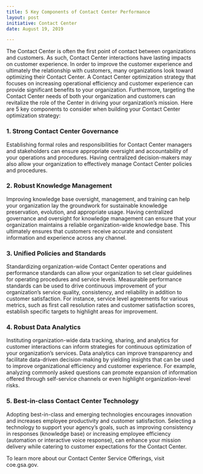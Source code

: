 ```yaml
---
title: 5 Key Components of Contact Center Performance
layout: post
initiative: Contact Center
date: August 19, 2019

---
```

The Contact Center is often the first point of contact between organizations and customers. As such, Contact Center 
interactions have lasting impacts on customer experience. In order to improve the customer experience and ultimately the 
relationship with customers, many organizations look toward optimizing their Contact Center. A Contact Center optimization 
strategy that focuses on increasing operational efficiency and customer experience can provide significant benefits to your 
organization. Furthermore, targeting the Contact Center needs of both your organization and customers can revitalize the role 
of the Center in driving your organization’s mission. Here are 5 key components to consider when building your Contact Center 
optimization strategy: 

<h3>1. Strong Contact Center Governance</h3>

Establishing formal roles and responsibilities for Contact Center managers and stakeholders can ensure appropriate oversight 
and accountability of your operations and procedures. Having centralized decision-makers may also allow your organization to 
effectively manage Contact Center policies and procedures.

<h3>2. Robust Knowledge Management</h3>

Improving knowledge base oversight, management, and training can help your organization lay the groundwork for sustainable 
knowledge preservation, evolution, and appropriate usage. Having centralized governance and oversight for knowledge management 
can ensure that your organization maintains a reliable organization-wide knowledge base. This ultimately ensures that 
customers receive accurate and consistent information and experience across any channel. 

<h3>3. Unified Policies and Standards</h3>
Standardizing organization-wide Contact Center operations and performance standards can allow your organization to set clear 
guidelines for operating procedures and service levels. Measurable performance standards can be used to drive continuous 
improvement of your organization’s service quality, consistency, and reliability in addition to customer satisfaction. For 
instance, service level agreements for various metrics, such as first call resolution rates and customer satisfaction scores, 
establish specific targets to highlight areas for improvement. 

<h3>4. Robust Data Analytics</h3>

Instituting organization-wide data tracking, sharing, and analytics for customer interactions can inform strategies for 
continuous optimization of your organization’s services. Data analytics can improve transparency and facilitate data-driven 
decision-making by yielding insights that can be used to improve organizational efficiency and customer experience. For 
example, analyzing commonly asked questions can promote expansion of information offered through self-service channels or 
even highlight organization-level risks. 

<h3>5. Best-in-class Contact Center Technology</h3>

Adopting best-in-class and emerging technologies encourages innovation and increases employee productivity and customer 
satisfaction. Selecting a technology to support your agency’s goals, such as improving consistency in responses 
(knowledge base) or increasing employee efficiency (automation or interactive voice response), can enhance your mission 
delivery while catering to customer expectations for the Contact Center.

To learn more about our Contact Center Service Offerings, visit coe.gsa.gov. 
